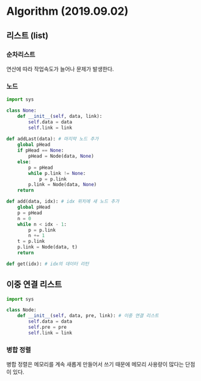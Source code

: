 # Algorithm (2019.09.02)

## 리스트 (list)

### 순차리스트

연산에 따라 작업속도가 늘어나 문제가 발생한다.



### 노드

```python
import sys

class None:
    def __init__(self, data, link):
        self.data = data
        self.link = link
        
def addLast(data): # 마지막 노드 추가
    global pHead
    if pHead == None:
        pHead = Node(data, None)
    else:
        p = pHead
        while p.link != None:
            p = p.link
        p.link = Node(data, None)
    return

def add(data, idx): # idx 위치에 새 노드 추가
    global pHead
    p = pHead
    n = 0
    while n < idx - 1:
        p = p.link
        n += 1
    t = p.link
   	p.link = Node(data, t)
    return

def get(idx): # idx의 데이터 리턴
```



## 이중 연결 리스트

```python
import sys

class Node:
    def __init__(self, data, pre, link): # 이중 연결 리스트
        self.data = data
        self.pre = pre
        self.link = link
```



### 병합 정렬

병합 정렬은 메모리를 계속 새롭게 만들어서 쓰기 때문에 메모리 사용량이 많다는 단점이 있다.

